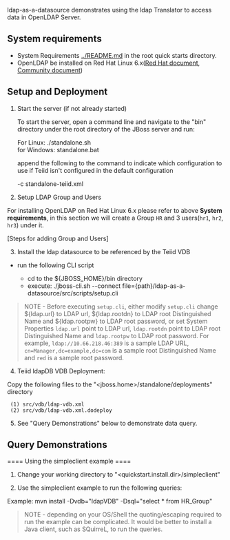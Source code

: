 ldap-as-a-datasource demonstrates using the ldap Translator to access data in OpenLDAP Server.

## System requirements

* System Requirements [../README.md](../README.md) in the root quick starts directory.
* OpenLDAP be installed on Red Hat Linux 6.x([Red Hat document](https://access.redhat.com/documentation/en-US/Red_Hat_Enterprise_Linux/6/html/Deployment_Guide/ch-Directory_Servers.html#s2-ldap-installation), [Community document](http://www.openldap.org/doc/admin24/guide.html))

## Setup and Deployment

1)  Start the server (if not already started)

	To start the server, open a command line and navigate to the "bin" directory under the root directory of the JBoss server and run:
	
	For Linux:   ./standalone.sh	
	for Windows: standalone.bat

	append the following to the command to indicate which configuration to use if Teiid isn't configured in the default configuration
		
	-c standalone-teiid.xml 
	
2)  Setup LDAP Group and Users

For installing OpenLDAP on Red Hat Linux 6.x please refer to above **System requirements**, in this section we will create a Group `HR` and 3 users(`hr1`, `hr2`, `hr3`) under it.

[Steps for adding Group and Users]

3) Install the ldap datasource to be referenced by the Teiid VDB

-  run the following CLI script

	-	cd to the ${JBOSS_HOME}/bin directory
	-	execute:  ./jboss-cli.sh --connect file={path}/ldap-as-a-datasource/src/scripts/setup.cli 

> NOTE - Before executing `setup.cli`, either modify `setup.cli` change ${ldap.url} to LDAP url, ${ldap.rootdn} to LDAP root Distinguished Name and ${ldap.rootpw} to LDAP root password, or set System Properties `ldap.url` point to LDAP url, `ldap.rootdn` point to LDAP root Distinguished Name and `ldap.rootpw` to LDAP root password. For example, `ldap://10.66.218.46:389` is a sample LDAP URL, `cn=Manager,dc=example,dc=com` is a sample root Distinguished Name and `red` is a sample root password.

4)  Teiid ldapDB VDB Deployment:

Copy the following files to the "<jboss.home>/standalone/deployments" directory

     (1) src/vdb/ldap-vdb.xml
     (2) src/vdb/ldap-vdb.xml.dodeploy

5)  See "Query Demonstrations" below to demonstrate data query.


## Query Demonstrations

==== Using the simpleclient example ====

1) Change your working directory to "<quickstart.install.dir>/simpleclient"

2) Use the simpleclient example to run the following queries:

Example:   mvn install -Dvdb="ldapVDB" -Dsql="select * from HR_Group"


> NOTE - depending on your OS/Shell the quoting/escaping required to run the example can be complicated.  It would be better to install a Java client, such as SQuirreL, to run the queries. 
